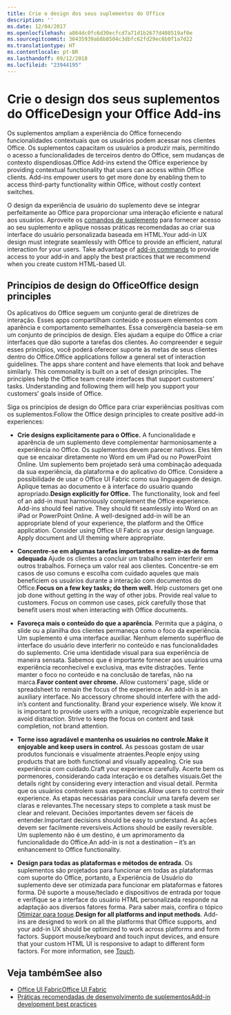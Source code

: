 ```yaml
---
title: Crie o design dos seus suplementos do Office
description: ''
ms.date: 12/04/2017
ms.openlocfilehash: a864dc0fc6d30ecfcd7a71d1b2677d408519af0e
ms.sourcegitcommit: 30435939ab8b8504c3dbfc62fd29ec6b0f1a7d22
ms.translationtype: HT
ms.contentlocale: pt-BR
ms.lasthandoff: 09/12/2018
ms.locfileid: "23944195"
---
```

# <a name="design-your-office-add-ins"></a><span data-ttu-id="b0908-102">Crie o design dos seus suplementos do Office</span><span class="sxs-lookup"><span data-stu-id="b0908-102">Design your Office Add-ins</span></span>

<span data-ttu-id="b0908-p101">Os suplementos ampliam a experiência do Office fornecendo funcionalidades contextuais que os usuários podem acessar nos clientes Office. Os suplementos capacitam os usuários a produzir mais, permitindo o acesso a funcionalidades de terceiros dentro do Office, sem mudanças de contexto dispendiosas.</span><span class="sxs-lookup"><span data-stu-id="b0908-p101">Office Add-ins extend the Office experience by providing contextual functionality that users can access within Office clients. Add-ins empower users to get more done by enabling them to access third-party functionality within Office, without costly context switches.</span></span> 

<span data-ttu-id="b0908-p102">O design da experiência de usuário do suplemento deve se integrar perfeitamente ao Office para proporcionar uma interação eficiente e natural aos usuários. Aproveite os [comandos de suplemento](add-in-commands.md) para fornecer acesso ao seu suplemento e aplique nossas práticas recomendadas ao criar sua interface do usuário personalizada baseada em HTML.</span><span class="sxs-lookup"><span data-stu-id="b0908-p102">Your add-in UX design must integrate seamlessly with Office to provide an efficient, natural interaction for your users. Take advantage of [add-in commands](add-in-commands.md) to provide access to your add-in and apply the best practices that we recommend when you create custom HTML-based UI.</span></span>

## <a name="office-design-principles"></a><span data-ttu-id="b0908-107">Princípios de design do Office</span><span class="sxs-lookup"><span data-stu-id="b0908-107">Office design principles</span></span>

<span data-ttu-id="b0908-p103">Os aplicativos do Office seguem um conjunto geral de diretrizes de interação. Esses apps compartilham conteúdo e possuem elementos com aparência e comportamento semelhantes. Essa convergência baseia-se em um conjunto de princípios de design. Eles ajudam a equipe do Office a criar interfaces que dão suporte a tarefas dos clientes. Ao compreender e seguir esses princípios, você poderá oferecer suporte às metas de seus clientes dentro do Office.</span><span class="sxs-lookup"><span data-stu-id="b0908-p103">Office applications follow a general set of interaction guidelines. The apps share content and have elements that look and behave similarly. This commonality is built on a set of design principles. The principles help the Office team create interfaces that support customers’ tasks. Understanding and following them will help you support your customers’ goals inside of Office.</span></span>

<span data-ttu-id="b0908-113">Siga os princípios de design do Office para criar experiências positivas com os suplementos:</span><span class="sxs-lookup"><span data-stu-id="b0908-113">Follow the Office design principles to create positive add-in experiences:</span></span>

- <span data-ttu-id="b0908-p104">**Crie designs explicitamente para o Office.** A funcionalidade e aparência de um suplemento deve complementar harmoniosamente a experiência no Office. Os suplementos devem parecer nativos. Eles têm que se encaixar diretamente no Word em um iPad ou no PowerPoint Online. Um suplemento bem projetado será uma combinação adequada da sua experiência, da plataforma e do aplicativo do Office. Considere a possibilidade de usar o Office UI Fabric como sua linguagem de design. Aplique temas ao documento e à interface do usuário quando apropriado.</span><span class="sxs-lookup"><span data-stu-id="b0908-p104">**Design explicitly for Office.** The functionality, look and feel of an add-in must harmoniously complement the Office experience. Add-ins should feel native. They should fit seamlessly into Word on an iPad or PowerPoint Online. A well-designed add-in will be an appropriate blend of your experience, the platform and the Office application. Consider using Office UI Fabric as your design language. Apply document and UI theming where appropriate.</span></span>

- <span data-ttu-id="b0908-p105">**Concentre-se em algumas tarefas importantes e realize-as de forma adequada** Ajude os clientes a concluir um trabalho sem interferir em outros trabalhos. Forneça um valor real aos clientes. Concentre-se em casos de uso comuns e escolha com cuidado aqueles que mais beneficiem os usuários durante a interação com documentos do Office.</span><span class="sxs-lookup"><span data-stu-id="b0908-p105">**Focus on a few key tasks; do them well.** Help customers get one job done without getting in the way of other jobs. Provide real value to customers. Focus on common use cases, pick carefully those that benefit users most when interacting with Office documents.</span></span>

- <span data-ttu-id="b0908-p106">**Favoreça mais o conteúdo do que a aparência**. Permita que a página, o slide ou a planilha dos clientes permaneça como o foco da experiência. Um suplemento é uma interface auxiliar. Nenhum elemento supérfluo de interface do usuário deve interferir no conteúdo e nas funcionalidades do suplemento. Crie uma identidade visual para sua experiência de maneira sensata. Sabemos que é importante fornecer aos usuários uma experiência reconhecível e exclusiva, mas evite distrações. Tente manter o foco no conteúdo e na conclusão de tarefas, não na marca.</span><span class="sxs-lookup"><span data-stu-id="b0908-p106">**Favor content over chrome.** Allow customers’ page, slide or spreadsheet to remain the focus of the experience. An add-in is an auxiliary interface. No accessory chrome should interfere with the add-in’s content and functionality. Brand your experience wisely. We know it is important to provide users with a unique, recognizable experience but avoid distraction. Strive to keep the focus on content and task completion, not brand attention.</span></span>

- <span data-ttu-id="b0908-132">**Torne isso agradável e mantenha os usuários no controle.**</span><span class="sxs-lookup"><span data-stu-id="b0908-132">**Make it enjoyable and keep users in control.**</span></span> <span data-ttu-id="b0908-133">As pessoas gostam de usar produtos funcionais e visualmente atraentes.</span><span class="sxs-lookup"><span data-stu-id="b0908-133">People enjoy using products that are both functional and visually appealing.</span></span> <span data-ttu-id="b0908-134">Crie sua experiência com cuidado.</span><span class="sxs-lookup"><span data-stu-id="b0908-134">Craft your experience carefully.</span></span> <span data-ttu-id="b0908-135">Acerte bem os pormenores, considerando cada interação e os detalhes visuais.</span><span class="sxs-lookup"><span data-stu-id="b0908-135">Get the details right by considering every interaction and visual detail.</span></span> <span data-ttu-id="b0908-136">Permita que os usuários controlem suas experiências.</span><span class="sxs-lookup"><span data-stu-id="b0908-136">Allow users to control their experience.</span></span> <span data-ttu-id="b0908-137">As etapas necessárias para concluir uma tarefa devem ser claras e relevantes.</span><span class="sxs-lookup"><span data-stu-id="b0908-137">The necessary steps to complete a task must be clear and relevant.</span></span> <span data-ttu-id="b0908-138">Decisões importantes devem ser fáceis de entender.</span><span class="sxs-lookup"><span data-stu-id="b0908-138">Important decisions should be easy to understand.</span></span> <span data-ttu-id="b0908-139">As ações devem ser facilmente reversíveis.</span><span class="sxs-lookup"><span data-stu-id="b0908-139">Actions should be easily reversible.</span></span> <span data-ttu-id="b0908-140">Um suplemento não é um destino, é um aprimoramento da funcionalidade do Office.</span><span class="sxs-lookup"><span data-stu-id="b0908-140">An add-in is not a destination – it’s an enhancement to Office functionality.</span></span>

- <span data-ttu-id="b0908-p108">**Design para todas as plataformas e métodos de entrada**. Os suplementos são projetados para funcionar em todas as plataformas com suporte do Office, portanto, a Experiência de Usuário do suplemento deve ser otimizada para funcionar em plataformas e fatores forma. Dê suporte a mouse/teclado e dispositivos de entrada por toque e verifique se a interface do usuário HTML personalizada responde na adaptação aos diversos fatores forma. Para saber mais, confira o tópico [Otimizar para toque](../concepts/add-in-development-best-practices.md#optimize-for-touch).</span><span class="sxs-lookup"><span data-stu-id="b0908-p108">**Design for all platforms and input methods**. Add-ins are designed to work on all the platforms that Office supports, and your add-in UX should be optimized to work across platforms and form factors. Support mouse/keyboard and touch input devices, and ensure that your custom HTML UI is responsive to adapt to different form factors. For more information, see [Touch](../concepts/add-in-development-best-practices.md#optimize-for-touch).</span></span> 

## <a name="see-also"></a><span data-ttu-id="b0908-145">Veja também</span><span class="sxs-lookup"><span data-stu-id="b0908-145">See also</span></span>
- [<span data-ttu-id="b0908-146">Office UI Fabric</span><span class="sxs-lookup"><span data-stu-id="b0908-146">Office UI Fabric</span></span>](https://developer.microsoft.com/en-us/fabric) 
- [<span data-ttu-id="b0908-147">Práticas recomendadas de desenvolvimento de suplementos</span><span class="sxs-lookup"><span data-stu-id="b0908-147">Add-in development best practices</span></span>](../concepts/add-in-development-best-practices.md)

